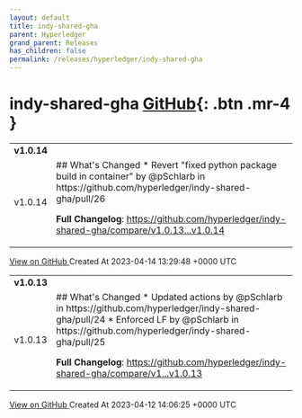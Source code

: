 ```yaml
---
layout: default
title: indy-shared-gha
parent: Hyperledger
grand_parent: Releases
has_children: false
permalink: /releases/hyperledger/indy-shared-gha
---
```


# indy-shared-gha <span class="fs-3 right-align">[GitHub](https://github.com/hyperledger/indy-shared-gha){: .btn .mr-4 }</span>


<div>
    <table>
        <tr>
            <td colspan="2">
                <b>
                    v1.0.14
                </b>
            </td>
        </tr>
        <tr>
            <td>
                <span class="chip">
                    v1.0.14
                </span>
            </td>
            <td>
                ## What's Changed
* Revert "fixed python package build in container" by @pSchlarb in https://github.com/hyperledger/indy-shared-gha/pull/26


**Full Changelog**: https://github.com/hyperledger/indy-shared-gha/compare/v1.0.13...v1.0.14
            </td>
        </tr>
    </table>
    <a href="https://github.com/hyperledger/indy-shared-gha/releases/tag/v1.0.14" class=".btn">
        View on GitHub
    </a>
    <span class="right-align">
        Created At 2023-04-14 13:29:48 +0000 UTC
    </span>
</div>

<div>
    <table>
        <tr>
            <td colspan="2">
                <b>
                    v1.0.13
                </b>
            </td>
        </tr>
        <tr>
            <td>
                <span class="chip">
                    v1.0.13
                </span>
            </td>
            <td>
                ## What's Changed
* Updated actions by @pSchlarb in https://github.com/hyperledger/indy-shared-gha/pull/24
* Enforced LF by @pSchlarb in https://github.com/hyperledger/indy-shared-gha/pull/25


**Full Changelog**: https://github.com/hyperledger/indy-shared-gha/compare/v1...v1.0.13
            </td>
        </tr>
    </table>
    <a href="https://github.com/hyperledger/indy-shared-gha/releases/tag/v1.0.13" class=".btn">
        View on GitHub
    </a>
    <span class="right-align">
        Created At 2023-04-12 14:06:25 +0000 UTC
    </span>
</div>

